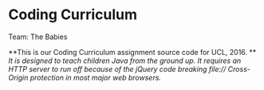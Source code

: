 # Coding Curriculum
Team: The Babies

**This is our Coding Curriculum assignment source code for UCL, 2016.
**
*It is designed to teach children Java from the ground up. It requires an HTTP server to run off because of the jQuery code breaking file:// Cross-Origin protection in most major web browsers.*
